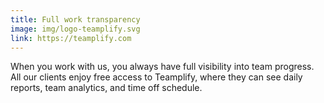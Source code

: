 ```yaml
---
title: Full work transparency
image: img/logo-teamplify.svg
link: https://teamplify.com
---
```

When you work with us, you always have full visibility into team progress.
All our clients enjoy free access to Teamplify, where they can see daily reports,
team analytics, and time off schedule.
